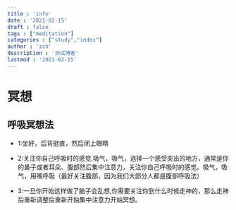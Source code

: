 ```yaml
---
title : 'info'
date : '2021-02-15'
draft : false
tags : ["meditation"]
categories : ["study","index"]
author : 'zch'
description : '测试博客'
lastmod : '2021-02-15'
---
```



# 冥想





## 呼吸冥想法

+ 1:坐好，后背挺直，然后闭上眼睛

+ 2:关注你自己呼吸时的感觉,吸气，吸气，选择一个感受突出的地方，通常是你的鼻子或者耳朵、腹部然后集中注意力，关注你自己呼吸时的感觉。吸气，吸气，用嘴呼吸（最好关注腹部，因为我们大部分人都是腹部呼吸法）

+ 3:一旦你开始这样做了脑子会乱想,你需要关注你到什么时候走神的，那么走神后重新调整后重新开始集中注意力开始冥想。




































